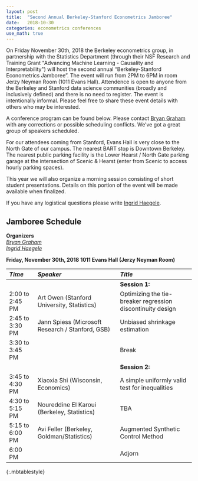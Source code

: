 ```yaml
---
layout: post
title:  "Second Annual Berkeley-Stanford Econometrics Jamboree"
date:   2018-10-30
categories: econometrics conferences
use_math: true
---
```

On Friday November 30th, 2018 the Berkeley econometrics group, in partnership with the Statistics Department (through their NSF Research and Training Grant "Advancing Machine Learning - Causality and Interpretability") will host the second annual “Berkeley-Stanford Econometrics Jamboree”. The  event will run from 2PM to 6PM in room Jerzy Neyman Room (1011 Evans Hall). Attendence is open to anyone from the Berkeley and Stanford data science communities (broadly and inclusively defined) and there is no need to register. The event is intentionally informal. Please feel free to share these event details with others who may be interested.

A conference program can be found below. Please contact [Bryan Graham](bgraham@econ.berkeley.edu) with any corrections or possible scheduling conflicts. We’ve got a great group of speakers scheduled.

For our attendees coming from Stanford, Evans Hall is very close to the North Gate of our campus. The nearest BART stop is Downtown Berkeley. The nearest public parking facility is the Lower Hearst / North Gate parking garage at the intersection of Scenic & Hearst (enter from Scenic to access hourly parking spaces).

This year we will also organize a morning session consisting of short student presentations. Details on this portion of the event will be made available when finalized.

If you have any logistical questions please write [Ingrid Haegele](inha@berkeley.edu).

## Jamboree Schedule
**Organizers**    
[_Bryan Graham_](bgraham@econ.berkeley.edu)    
[_Ingrid Haegele_](inha@berkeley.edu)    

**Friday, November 30th, 2018**
**1011 Evans Hall (Jerzy Neyman Room)**

| _Time_              | _Speaker_         | _Title_               |
|:----------------|:--------------- |:--------------- |
|  |  | **Session 1:** |                        
| 2:00 to 2:45 PM | Art Owen (Stanford University, Statistics) | Optimizing the tie-breaker regression discontinuity design |
| 2:45 to 3:30 PM | Jann Spiess (Microsoft Research / Stanford, GSB) | Unbiased shrinkage estimation |
| 3:30 to 3:45 PM  | | Break  |
|  |  | **Session 2:** |       
| 3:45 to 4:30 PM | Xiaoxia Shi (Wisconsin, Economics) | A simple uniformly valid test for inequalities|
| 4:30 to 5:15 PM | Noureddine El Karoui  (Berkeley, Statistics) | TBA |
| 5:15 to 6:00 PM | Avi Feller (Berkeley, Goldman/Statistics) | Augmented Synthetic Control Method |
| 6:00 PM  | | Adjorn  |
{:.mbtablestyle}